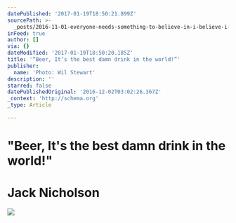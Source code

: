 ```yaml
---
datePublished: '2017-01-19T18:50:21.899Z'
sourcePath: >-
  _posts/2016-11-01-everyone-needs-something-to-believe-in-i-believe-i-will-ha.md
inFeed: true
author: []
via: {}
dateModified: '2017-01-19T18:50:20.185Z'
title: '“Beer, It’s the best damn drink in the world!”'
publisher:
  name: 'Photo: Wil Stewart'
description: ''
starred: false
datePublishedOriginal: '2016-12-02T03:02:26.367Z'
_context: 'http://schema.org'
_type: Article

---
```

# **"Beer, It's the best damn drink in the world!"**

# **Jack Nicholson**
![](https://the-grid-user-content.s3-us-west-2.amazonaws.com/5f05d811-b280-4bde-b19c-b95b79935460.jpg)